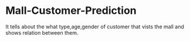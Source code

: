 # Mall-Customer-Prediction

It tells about the what type,age,gender of customer that vists the mall and shows relation between them.
